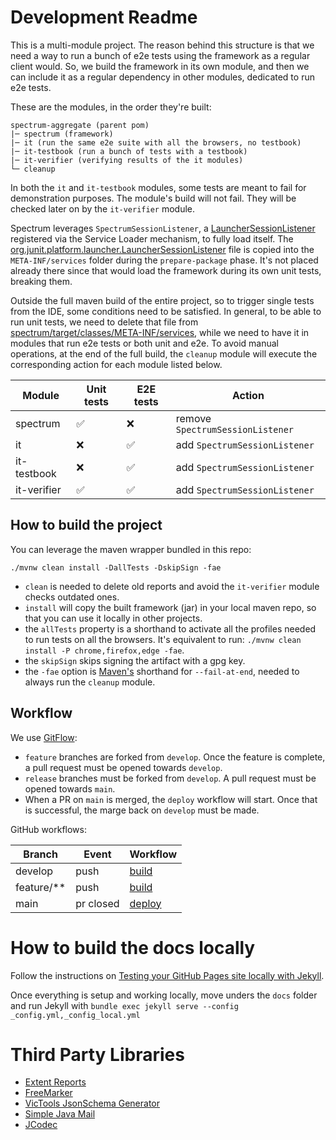 # Development Readme

This is a multi-module project. The reason behind this structure is that we need a way to run a bunch of e2e tests using the framework as a regular
client would. So, we build the framework in its own module, and then we can include it as a regular dependency in other modules, dedicated to run e2e tests.

These are the modules, in the order they're built:

```
spectrum-aggregate (parent pom)
|─ spectrum (framework)
|─ it (run the same e2e suite with all the browsers, no testbook)
|─ it-testbook (run a bunch of tests with a testbook)
|─ it-verifier (verifying results of the it modules)
└─ cleanup
```

In both the `it` and `it-testbook` modules, some tests are meant to fail for demonstration purposes. The module's build will not fail.
They will be checked later on by the `it-verifier` module.

Spectrum leverages `SpectrumSessionListener`, a [LauncherSessionListener](https://junit.org/junit5/docs/current/user-guide/#launcher-api-launcher-session-listeners-custom)
registered via the Service Loader mechanism, to fully load itself.
The [org.junit.platform.launcher.LauncherSessionListener](spectrum/src/main/resources/org.junit.platform.launcher.LauncherSessionListener)
file is copied into the `META-INF/services` folder during the `prepare-package` phase.
It's not placed already there since that would load the framework during its own unit tests, breaking them.

Outside the full maven build of the entire project, so to trigger single tests from the IDE, some conditions need to be satisfied.
In general, to be able to run unit tests, we need to delete that file from [spectrum/target/classes/META-INF/services](spectrum/target/classes/META-INF/services),
while we need to have it in modules that run e2e tests or both unit and e2e.
To avoid manual operations, at the end of the full build, the `cleanup` module will execute the corresponding action for each module listed below.

| Module      | Unit tests | E2E tests | Action                           |
|-------------|------------|-----------|----------------------------------|
| spectrum    | ✅          | ❌         | remove `SpectrumSessionListener` |
| it          | ❌          | ✅         | add `SpectrumSessionListener`    |
| it-testbook | ❌          | ✅         | add `SpectrumSessionListener`    |
| it-verifier | ✅          | ✅         | add `SpectrumSessionListener`    |

## How to build the project

You can leverage the maven wrapper bundled in this repo:

`./mvnw clean install -DallTests -DskipSign -fae`

* `clean` is needed to delete old reports and avoid the `it-verifier` module checks outdated ones.
* `install` will copy the built framework (jar) in your local maven repo, so that you can use it locally in other projects.
* the `allTests` property is a shorthand to activate all the profiles needed to run tests on all the browsers. It's equivalent to
  run: `./mvnw clean install -P chrome,firefox,edge -fae`.
* the `skipSign` skips signing the artifact with a gpg key.
* the `-fae` option is [Maven's](https://maven.apache.org/ref/3.6.3/maven-embedder/cli.html) shorthand for `--fail-at-end`, needed to always run the `cleanup` module.

## Workflow

We use [GitFlow](http://datasift.github.io/gitflow/IntroducingGitFlow.html):

* `feature` branches are forked from `develop`. Once the feature is complete, a pull request must be opened towards `develop`.
* `release` branches must be forked from `develop`. A pull request must be opened towards `main`.
* When a PR on `main` is merged, the `deploy` workflow will start. Once that is successful, the marge back on `develop` must be made.

GitHub workflows:

| Branch     | Event     | Workflow                               |
|------------|-----------|----------------------------------------|
| develop    | push      | [build](.github/workflows/build.yml)   |
| feature/** | push      | [build](.github/workflows/build.yml)   |
| main       | pr closed | [deploy](.github/workflows/deploy.yml) |

# How to build the docs locally

Follow the instructions on [Testing your GitHub Pages site locally with Jekyll](https://docs.github.com/en/pages/setting-up-a-github-pages-site-with-jekyll/testing-your-github-pages-site-locally-with-jekyll).

Once everything is setup and working locally, move unders the `docs` folder
and run Jekyll with `bundle exec jekyll serve --config _config.yml,_config_local.yml`

# Third Party Libraries

* [Extent Reports](https://www.extentreports.com/)
* [FreeMarker](https://freemarker.apache.org/)
* [VicTools JsonSchema Generator](https://victools.github.io/jsonschema-generator/#introduction)
* [Simple Java Mail](https://www.simplejavamail.org/)
* [JCodec](https://www.jcodec.org/)
